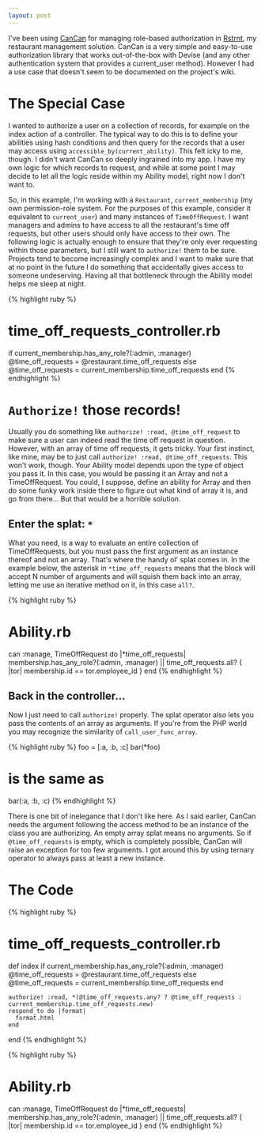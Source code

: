```yaml
---
layout: post
---
```

I've been using [CanCan](https://github.com/ryanb/cancan) for managing
role-based authorization in [Rstrnt](http://rstrnt.net), my restaurant
management solution. CanCan is a very simple and easy-to-use
authorization library that works out-of-the-box with Devise (and any
other authentication system that provides a current_user method).
However I had a use case that doesn't seem to be documented on the
project's wiki.

# The Special Case
I wanted to authorize a user on a collection of records, for example on
the index action of a controller. The typical way to do this is to
define your abilities using hash conditions and then query for the records
that a user may access using `accessible_by(current_ability)`. This felt
icky to me, though. I didn't want CanCan so deeply ingrained into my
app. I have my own logic for which records to request, and while at some
point I may decide to let all the logic reside within my Ability model,
right now I don't want to.

So, in this example, I'm working with a `Restaurant`, `current_membership`
(my own permission-role system. For the purposes of this example,
consider it equivalent to `current_user`) and many instances of
`TimeOffRequest`. I want managers and admins to have access to all the
restaurant's time off requests, but other users should only have access
to their own. The following logic is actually enough to ensure that
they're only ever requesting within those parameters, but I still want
to `authorize!` them to be sure. Projects tend to become increasingly
complex and I want to make sure that at no point in the future I do
something that accidentally gives access to someone undeserving. Having
all that bottleneck through the Ability model helps me sleep at night.

{% highlight ruby %}
  # time_off_requests_controller.rb
  if current_membership.has_any_role?(:admin, :manager)
    @time_off_requests = @restaurant.time_off_requests
  else
    @time_off_requests = current_membership.time_off_requests
  end
{% endhighlight %}

# `Authorize!` those records!
Usually you do something like `authorize! :read, @time_off_request` to
make sure a user can indeed read the time off request in question.
However, with an array of time off requests, it gets tricky. Your first
instinct, like mine, may be to just call `authorize! :read,
@time_off_requests`. This won't work, though. Your Ability model depends
upon the type of object you pass it. In this case, you would be passing
it an Array and not a TimeOffRequest. You could, I suppose, define an
ability for Array and then do some funky work inside there to figure out
what kind of array it is, and go from there... But that would be a
horrible solution.

## Enter the splat: `*`
What you need, is a way to evaluate an entire collection of
TimeOffRequests, but you must pass the first argument as an instance
thereof and not an array. That's where the handy ol' splat comes in.
In the example below, the asterisk in `*time_off_requests` means that
the block will accept N number of arguments and will squish them back
into an array, letting me use an iterative method on it, in this case `all?`.

{% highlight ruby %}
  # Ability.rb
  can :manage, TimeOffRequest do |*time_off_requests|
    membership.has_any_role?(:admin, :manager) ||
      time_off_requests.all? { |tor| membership.id == tor.employee_id }
  end
{% endhighlight %}

## Back in the controller...
Now I just need to call `authorize!` properly. The splat operator also lets
you pass the contents of an array as arguments. If you're from the PHP
world you may recognize the similarity of `call_user_func_array`.

{% highlight ruby %}
  foo = [:a, :b, :c]
  bar(*foo)
  # is the same as
  bar(:a, :b, :c)
{% endhighlight %}

There is one bit of inelegance that I don't like here. As I said
earlier, CanCan needs the argument following the access method to be an
instance of the class you are authorizing. An empty array splat means no
arguments. So if `@time_off_requests` is empty, which is completely
possible, CanCan will raise an exception for too few arguments. I got
around this by using ternary operator to always pass at least a new
instance.

# The Code

{% highlight ruby %}
  # time_off_requests_controller.rb
  def index
    if current_membership.has_any_role?(:admin, :manager)
      @time_off_requests = @restaurant.time_off_requests
    else
      @time_off_requests = current_membership.time_off_requests
    end

    authorize! :read, *(@time_off_requests.any? ? @time_off_requests : current_membership.time_off_requests.new)
    respond_to do |format|
      format.html
    end
  end
{% endhighlight %}

{% highlight ruby %}
  # Ability.rb
  can :manage, TimeOffRequest do |*time_off_requests|
    membership.has_any_role?(:admin, :manager) ||
      time_off_requests.all? { |tor| membership.id == tor.employee_id }
  end
{% endhighlight %}
